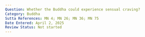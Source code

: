 ```yaml
---
Question: Whether the Buddha could experience sensual craving?
Category: Buddha
Sutta References: MN 4; MN 26; MN 36; MN 75
Date Entered: April 2, 2025
Review Status: Not started
---
```

